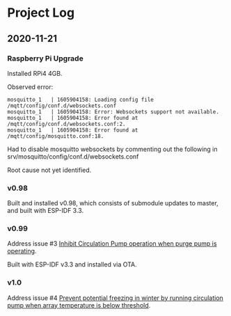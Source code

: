 # Project Log

## 2020-11-21

### Raspberry Pi Upgrade

Installed RPi4 4GB.

Observed error:

```
mosquitto_1   | 1605904158: Loading config file /mqtt/config/conf.d/websockets.conf
mosquitto_1   | 1605904158: Error: Websockets support not available.
mosquitto_1   | 1605904158: Error found at /mqtt/config/conf.d/websockets.conf:2.
mosquitto_1   | 1605904158: Error found at /mqtt/config/mosquitto.conf:18.
```

Had to disable mosquitto websockets by commenting out the following in srv/mosquitto/config/conf.d/websockets.conf

Root cause not yet identified.

### v0.98

Built and installed v0.98, which consists of submodule updates to master, and built with ESP-IDF 3.3.

### v0.99

Address issue #3 [Inhibit Circulation Pump operation when purge pump is operating](https://github.com/DavidAntliff/esp32-poolmon/issues/3).

Built with ESP-IDF v3.3 and installed via OTA.

### v1.0

Address issue #4 [Prevent potential freezing in winter by running circulation pump when array temperature is below threshold](https://github.com/DavidAntliff/esp32-poolmon/issues/4).

